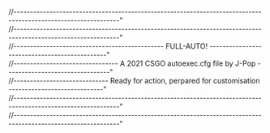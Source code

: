 //--------------------------------------------------------------------------------------------------------------"<br />
//--------------------------------------------------------------------------------------------------------------"<br />
//----------------------------------------------    FULL-AUTO!    ----------------------------------------------"<br />
//--------------------------------    A 2021 CSGO autoexec.cfg file by J-Pop    --------------------------------"<br />
//-----------------------------    Ready for action, perpared for customisation    -----------------------------"<br />
//--------------------------------------------------------------------------------------------------------------"<br />
//--------------------------------------------------------------------------------------------------------------"<br />
